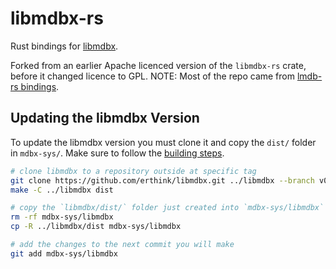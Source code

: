 # libmdbx-rs


Rust bindings for [libmdbx](https://libmdbx.dqdkfa.ru).

Forked from an earlier Apache licenced version of the `libmdbx-rs` crate, before it changed licence to GPL.
NOTE: Most of the repo came from [lmdb-rs bindings](https://github.com/mozilla/lmdb-rs).

## Updating the libmdbx Version

To update the libmdbx version you must clone it and copy the `dist/` folder in `mdbx-sys/`.
Make sure to follow the [building steps](https://libmdbx.dqdkfa.ru/usage.html#getting).

```bash
# clone libmdbx to a repository outside at specific tag
git clone https://github.com/erthink/libmdbx.git ../libmdbx --branch v0.7.0
make -C ../libmdbx dist

# copy the `libmdbx/dist/` folder just created into `mdbx-sys/libmdbx`
rm -rf mdbx-sys/libmdbx
cp -R ../libmdbx/dist mdbx-sys/libmdbx

# add the changes to the next commit you will make
git add mdbx-sys/libmdbx
```
